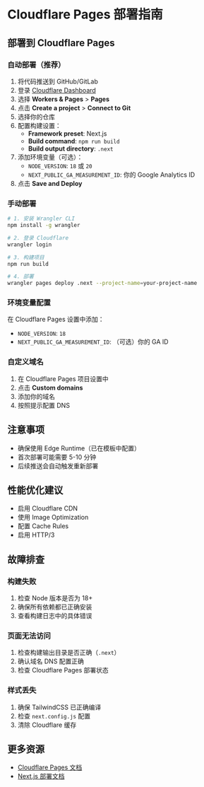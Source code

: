 # Cloudflare Pages 部署指南

## 部署到 Cloudflare Pages

### 自动部署（推荐）

1. 将代码推送到 GitHub/GitLab
2. 登录 [Cloudflare Dashboard](https://dash.cloudflare.com/)
3. 选择 **Workers & Pages** > **Pages**
4. 点击 **Create a project** > **Connect to Git**
5. 选择你的仓库
6. 配置构建设置：
   - **Framework preset**: Next.js
   - **Build command**: `npm run build`
   - **Build output directory**: `.next`
7. 添加环境变量（可选）：
   - `NODE_VERSION`: `18` 或 `20`
   - `NEXT_PUBLIC_GA_MEASUREMENT_ID`: 你的 Google Analytics ID
8. 点击 **Save and Deploy**

### 手动部署

```bash
# 1. 安装 Wrangler CLI
npm install -g wrangler

# 2. 登录 Cloudflare
wrangler login

# 3. 构建项目
npm run build

# 4. 部署
wrangler pages deploy .next --project-name=your-project-name
```

### 环境变量配置

在 Cloudflare Pages 设置中添加：

- `NODE_VERSION`: `18`
- `NEXT_PUBLIC_GA_MEASUREMENT_ID`: （可选）你的 GA ID

### 自定义域名

1. 在 Cloudflare Pages 项目设置中
2. 点击 **Custom domains**
3. 添加你的域名
4. 按照提示配置 DNS

## 注意事项

- 确保使用 Edge Runtime（已在模板中配置）
- 首次部署可能需要 5-10 分钟
- 后续推送会自动触发重新部署

## 性能优化建议

- 启用 Cloudflare CDN
- 使用 Image Optimization
- 配置 Cache Rules
- 启用 HTTP/3

## 故障排查

### 构建失败

1. 检查 Node 版本是否为 18+
2. 确保所有依赖都已正确安装
3. 查看构建日志中的具体错误

### 页面无法访问

1. 检查构建输出目录是否正确（`.next`）
2. 确认域名 DNS 配置正确
3. 检查 Cloudflare Pages 部署状态

### 样式丢失

1. 确保 TailwindCSS 已正确编译
2. 检查 `next.config.js` 配置
3. 清除 Cloudflare 缓存

## 更多资源

- [Cloudflare Pages 文档](https://developers.cloudflare.com/pages/)
- [Next.js 部署文档](https://nextjs.org/docs/deployment)

